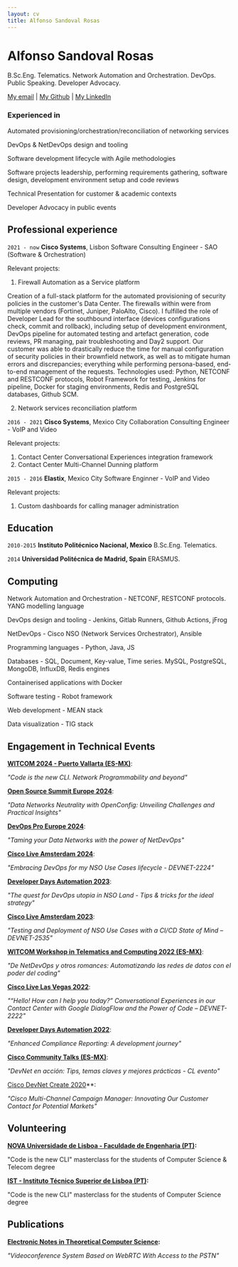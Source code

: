 ```yaml
---
layout: cv
title: Alfonso Sandoval Rosas
---
```

# Alfonso Sandoval Rosas
B.Sc.Eng. Telematics. Network Automation and Orchestration. DevOps. Public Speaking. Developer Advocacy.

<div id="webaddress">
<a href="asandovalros@gmail.com">My email</a>
| <a href="https://github.com/ponchotitlan">My Github</a>
| <a href="https://www.linkedin.com/in/asandovalros/">My LinkedIn</a>
</div>


### Experienced in

Automated provisioning/orchestration/reconciliation of networking services

DevOps & NetDevOps design and tooling

Software development lifecycle with Agile methodologies

Software projects leadership, performing requirements gathering, software design, development environment setup and code reviews

Technical Presentation for customer & academic contexts

Developer Advocacy in public events



## Professional experience

`2021 - now`
__Cisco Systems__, Lisbon
Software Consulting Engineer - SAO (Software & Orchestration)

Relevant projects:

1) Firewall Automation as a Service platform

Creation of a full-stack platform for the automated provisioning of security policies in the customer's Data Center. The firewalls within were from multiple vendors (Fortinet, Juniper, PaloAlto, Cisco). I fulfilled the role of Developer Lead for the southbound interface (devices configurations check, commit and rollback), including setup of development environment, DevOps pipeline for automated testing and artefact generation, code reviews, PR managing, pair troubleshooting and Day2 support. Our customer was able to drastically reduce the time for manual configuration of security policies in their brownfield network, as well as to mitigate human errors and discrepancies; everything while performing persona-based, end-to-end management of the requests. Technologies used: Python, NETCONF and RESTCONF protocols, Robot Framework for testing, Jenkins for pipeline, Docker for staging environments, Redis and PostgreSQL databases, Github SCM.

2) Network services reconciliation platform


`2016 - 2021`
__Cisco Systems__, Mexico City
Collaboration Consulting Engineer - VoIP and Video

Relevant projects:

1) Contact Center Conversational Experiences integration framework
2) Contact Center Multi-Channel Dunning platform


`2015 - 2016`
__Elastix__, Mexico City
Software Enginner - VoIP and Video

Relevant projects:

1) Custom dashboards for calling manager administration



## Education

`2010-2015`
__Instituto Politécnico Nacional, Mexico__
B.Sc.Eng. Telematics.

`2014`
__Universidad Politécnica de Madrid, Spain__
ERASMUS.



## Computing

Network Automation and Orchestration - NETCONF, RESTCONF protocols. YANG modelling language

DevOps design and tooling - Jenkins, Gitlab Runners, Github Actions, jFrog

NetDevOps - Cisco NSO (Network Services Orchestrator), Ansible

Programming languages - Python, Java, JS

Databases - SQL, Document, Key-value, Time series. MySQL, PostgreSQL, MongoDB, InfluxDB, Redis engines

Containerised applications with Docker

Software testing - Robot framework

Web development - MEAN stack

Data visualization - TIG stack




## Engagement in Technical Events

**[WITCOM 2024 - Puerto Vallarta (ES-MX)](https://github.com/ponchotitlan/witcom-2024-code-is-the-new-cli)**:

_"Code is the new CLI. Network Programmability and beyond"_


**[Open Source Summit Europe 2024](https://www.youtube.com/watch?v=qcl2sYVTo8M&list=PLbzoR-pLrL6rC7SpO7MJCZm22Qp5ns3p-&index=49&ab_channel=TheLinuxFoundation)**: 

_"Data Networks Neutrality with OpenConfig: Unveiling Challenges and Practical Insights"_


**[DevOps Pro Europe 2024](https://devopspro.lt/devops-pro-europe-2024/)**:

_"Taming your Data Networks with the power of NetDevOps"_


**[Cisco Live Amsterdam 2024](https://www.ciscolive.com/on-demand/on-demand-library.html?search=%22Alfonso%20Sandoval%20Rosas%22#/session/1707505612413001pTAA)**:

_"Embracing DevOps for my NSO Use Cases lifecycle - DEVNET-2224"_


**[Developer Days Automation 2023](https://www.youtube.com/watch?v=nnjzu57vI3g&t=634s&ab_channel=CiscoNSODeveloperHub)**:

_"The quest for DevOps utopia in NSO Land - Tips & tricks for the ideal strategy"_


**[Cisco Live Amsterdam 2023](https://www.ciscolive.com/on-demand/on-demand-library.html?search=alfonso#/session/1675722413868001tRad)**:

_"Testing and Deployment of NSO Use Cases with a CI/CD State of Mind – DEVNET-2535"_


**[WITCOM Workshop in Telematics and Computing 2022 (ES-MX)](https://www.facebook.com/WITCOMConferences/videos/486035753588634)**:

_"De NetDevOps y otros romances: Automatizando las redes de datos con el poder del coding"_


**[Cisco Live Las Vegas 2022](https://www.ciscolive.com/on-demand/on-demand-library.html?search=alfonso#/session/1675722411262001tQK7)**:

_"“Hello! How can I help you today?” Conversational Experiences in our Contact Center with Google DialogFlow and the Power of Code – DEVNET-2222"_


**[Developer Days Automation 2022](https://www.youtube.com/watch?v=0bWm1q6V0qM&ab_channel=CiscoNSODeveloperHub)**:

_"Enhanced Compliance Reporting: A development journey"_


**[Cisco Community Talks (ES-MX)](https://community.cisco.com/t5/eventos-general/devnet-en-acci%C3%B3n-tips-temas-claves-y-mejores-pr%C3%A1cticas-cl-evento/ba-p/4310121?utm_campaign=cl-sp-devent-comienzo-mar2021&utm_medium=referral&utm_source=sm)**:

_"DevNet en acción: Tips, temas claves y mejores prácticas - CL evento"_


[Cisco DevNet Create 2020](https://www.youtube.com/watch?v=zHOUyR3kKrE&ab_channel=CiscoDevNet)**:

_"Cisco Multi-Channel Campaign Manager: Innovating Our Customer Contact for Potential Markets"_




## Volunteering

**[NOVA Universidade de Lisboa - Faculdade de Engenharia (PT)](https://github.com/ponchotitlan/NOVA_code_is_the_new_CLI):** 

"Code is the new CLI" masterclass for the students of Computer Science & Telecom degree


**[IST - Instituto Técnico Superior de Lisboa (PT)](https://github.com/ponchotitlan/NOVA_code_is_the_new_CLI):** 

"Code is the new CLI" masterclass for the students of Computer Science degree



## Publications

**[Electronic Notes in Theoretical Computer Science](https://www.sciencedirect.com/science/article/pii/S1571066116301141):**

_"Videoconference System Based on WebRTC With Access to the PSTN"_




<!-- ### Footer

Last updated: November 2024 -->
